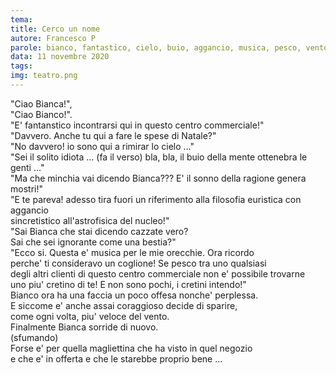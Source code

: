 ```yaml
---
tema:
title: Cerco un nome
autore: Francesco P
parole: bianco, fantastico, cielo, buio, aggancio, musica, pesco, vento
data: 11 novembre 2020
tags: 
img: teatro.png
---
```

"Ciao Bianca!",  
"Ciao Bianco!".  
"E' fantanstico incontrarsi qui in questo centro commerciale!"  
"Davvero. Anche tu qui a fare le spese di Natale?"  
"No davvero! io sono qui a rimirar lo cielo ..."  
"Sei il solito idiota ... (fa il verso) bla, bla, il buio della mente ottenebra le genti ..."  
"Ma che minchia vai dicendo Bianca??? E' il sonno della ragione genera mostri!"  
"E te pareva! adesso tira fuori un riferimento alla filosofia euristica con aggancio  
sincretistico all'astrofisica del nucleo!"  
"Sai Bianca che stai dicendo cazzate vero?  
Sai che sei ignorante come una bestia?"  
"Ecco si. Questa e' musica per le mie orecchie. Ora ricordo  
perche' ti consideravo un coglione! Se pesco tra uno qualsiasi  
degli altri clienti di questo centro commerciale non e' possibile trovarne  
uno piu' cretino di te! E non sono pochi, i cretini intendo!"  
Bianco ora ha una faccia un poco offesa nonche' perplessa.  
E siccome e' anche assai coraggioso decide di sparire,  
come ogni volta, piu' veloce del vento.  
Finalmente Bianca sorride di nuovo.  
(sfumando)  
Forse e' per quella magliettina che ha visto in quel negozio  
e che e' in offerta e che le starebbe proprio bene ...
